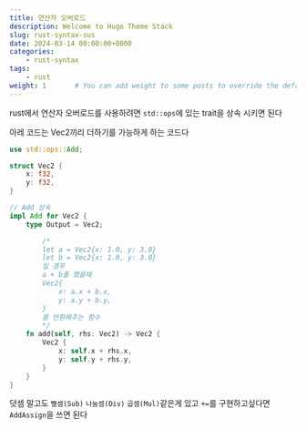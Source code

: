 ```yaml
---
title: 연산자 오버로드
description: Welcome to Hugo Theme Stack
slug: rust-syntax-sus
date: 2024-03-14 00:00:00+0000
categories:
    - rust-syntax
tags:
    - rust
weight: 1       # You can add weight to some posts to override the default sorting (date descending)
---
```


rust에서 연산자 오버로드를 사용하려면 `std::ops`에 있는 trait을 상속 시키면 된다


아레 코드는 Vec2끼리 더하기를 가능하게 하는 코드다
```rs
use std::ops::Add;

struct Vec2 {
    x: f32,
    y: f32,
}

// Add 상속
impl Add for Vec2 {
    type Output = Vec2;

        /*
        let a = Vec2{x: 1.0, y: 3.0}
        let b = Vec2{x: 1.0, y: 3.0}
        일 경우
        a + b를 했을때
        Vec2{
            x: a.x + b.x,
            y: a.y + b.y,
        }
        를 반환해주는 함수
        */
    fn add(self, rhs: Vec2) -> Vec2 {
        Vec2 {
            x: self.x + rhs.x,
            y: self.y + rhs.y,
        }
    }
}

```
덧셈 말고도 `뺄셈(Sub)` `나눔셈(Div)` `곱셈(Mul)`같은게 있고
`+=`를 구현하고싶다면 `AddAssign`을 쓰면 된다
